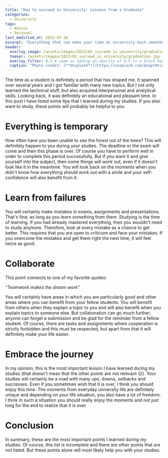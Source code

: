 ```yaml
---
title: "How to succeed in University: Lessons from a Graduate"
categories:
  - University
tags:
  - Advice
  - Personal
last_modified_at: 2023-07-26
excerpt: "Everything that can make your time at university much smoother and what you should take to heart"
header:
  overlay_image: /assets/images/2023/02_succeed_in_university/graduation.jpg
  teaser: /assets/images/2023/02_succeed_in_university/graduation.jpg
  overlay_filter: 0.5 # same as adding an opacity of 0.5 to a black background
  caption: "Photo credit: [**Unsplash**](https://unsplash.com/@napr0tiv)"
---
```


The time as a student is definitely a period that has shaped me. It spanned over several years and I got familiar with many new topics. But I not only learned the technical stuff, but also acquired interpersonal and analytical skills. Looking back, it was definitely an educational and pleasant time. In this post I have listed some tips that I learned during my studies. If you also want to study, these points will probably be helpful to you.

# Everything is temporary
How often have you been unable to see the forest out of the trees? This will definitely happen to you during your studies. The deadline or the exam will come and then this phase is over. Of course you have to perform well in order to complete this period successfully. But if you want it and give yourself into the subject, then some things will work out, even if it doesn't look like it in the meantime. You will look back on the moments when you didn't know how everything should work out with a smile and your self-confidence will also benefit from it.

# Learn from failures
You will certainly make mistakes in exams, assignments and presentations. That's fine, as long as you learn something from them. Studying is the time of learning. If you had already mastered everything, then you wouldn't need to study anymore. Therefore, look at every mistake as a chance to get better. This requires that you are open to criticism and face your mistakes. If you overcome the mistakes and get them right the next time, it will feel twice as good.

# Collaborate
This point connects to one of my favorite quotes:

*"Teamwork makes the dream work"*

You will certainly have areas in which you are particularly good and other areas where you can benefit from your fellow students. You will benefit from others when they explain a topic to you and will also benefit when you explain topics to someone else. But collaboration can go much further, anyone can forget a submission and be glad for the reminder from a fellow student. Of course, there are tasks and assignments where cooperation is strictly forbidden and this must be respected, but apart from that it will definitely make your life easier.

# Embrace the journey
In my opinion, this is the most important lesson I have learned during my studies (that doesn't mean that the other points are not relevant &#x1F609;). Your studies will certainly be a road with many ups, downs, setbacks and successes. Even if you sometimes wish that it is over, I think you should enjoy this time. The moments from everyday university life are definitely unique and depending on your life situation, you also have a lot of freedom. I think in such a situation you should really enjoy the moments and not just long for the end to realize that it is over.

# Conclusion
In summary, these are the most important points I learned during my studies. Of course, this list is incomplete and there are other points that are not listed. But these points alone will most likely help you with your studies.